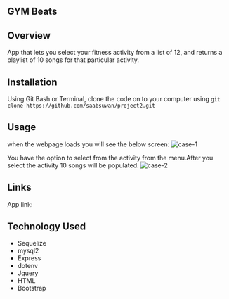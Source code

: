 ## GYM Beats

## Overview

App that lets you select your fitness activity from a list of 12, and returns a playlist of 10 songs for that particular activity.

## Installation

Using Git Bash or Terminal, clone the code on to your computer using `git clone https://github.com/saabsuwan/project2.git`

## Usage

when the webpage loads you will see the below screen:
![case-1](https://i.imgur.com/VlPSOI6.jpg)

You have the option to select from the activity from the menu.After you select the activity 10 songs will be populated.
![case-2](https://i.imgur.com/pugrgnP.jpg)

## Links

App link:

## Technology Used

- Sequelize
- mysql2
- Express
- dotenv
- Jquery
- HTML
- Bootstrap
